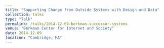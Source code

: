 ```yaml
---
title: "Supporting Change from Outside Systems with Design and Data"
collection: talks
type: "Talk"
permalink: /talks/2014-12-09-berkman-successor-systems
venue: "Berkman Center for Internet and Society"
date: 2014-12-09
location: "Cambridge, MA"
---
```

